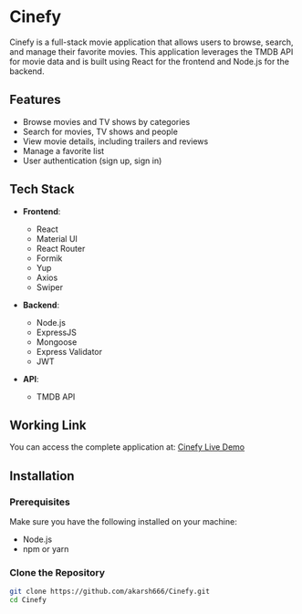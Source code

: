 # Cinefy

Cinefy is a full-stack movie application that allows users to browse, search, and manage their favorite movies. This application leverages the TMDB API for movie data and is built using React for the frontend and Node.js for the backend.

## Features

- Browse movies and TV shows by categories
- Search for movies, TV shows and people
- View movie details, including trailers and reviews
- Manage a favorite list
- User authentication (sign up, sign in)

## Tech Stack

- **Frontend**: 
  - React
  - Material UI
  - React Router
  - Formik
  - Yup
  - Axios
  - Swiper

- **Backend**: 
  - Node.js
  - ExpressJS
  - Mongoose
  - Express Validator
  - JWT

- **API**: 
  - TMDB API


## Working Link

You can access the complete application at: [Cinefy Live Demo](https://cinefy-lac.vercel.app/)

## Installation

### Prerequisites

Make sure you have the following installed on your machine:

- Node.js
- npm or yarn

### Clone the Repository

```bash
git clone https://github.com/akarsh666/Cinefy.git
cd Cinefy
